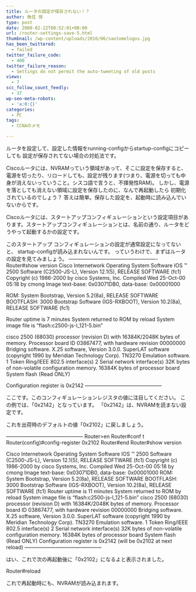 ```yaml
---
title: ルータの設定が保存されない！？
author: 魚住 惇
type: post
date: 2008-02-22T00:52:01+00:00
url: /router-settings-save-5.html
thumbnail: /wp-content/uploads/2016/06/saotomelogos.jpg
has_been_twittered:
  - failed
twitter_failure_code:
  - 400
twitter_failure_reason:
  - Settings do not permit the auto-tweeting of old posts
views:
  - 7
scc_follow_count_feedly:
  - 37
wp-seo-meta-robots:
  - 'a:0:{}'
categories:
  - PC
tags:
  - CCNAのメモ

---
```

ルータを設定して、設定した情報をrunning-configからstartup-configにコピーしても 設定が保存されてない場合の対処法です。

<!--more-->

Ciscoルータには、NVRAMっていう領域があって、そこに設定を保存すると、 電源を切ったり、リロードしても、設定が残ります(つまり、電源を切っても中身が消えないっていうこと。シスコ語で言うと、不揮発性RAM)。 しかし、電源を落としても消えない領域に設定を保存したのに、なんで再起動したら 初期化されているのでしょう？ 答えは簡単。保存した設定を、起動時に読み込んでいないからです。

Ciscoルータには、スタートアップコンフィギュレーションという設定項目があります。スタートアップコンフィギュレーションとは、名前の通り、ルータをどうやって起動するかの設定です。

このスタートアップ コンフィギュレーションの設定が通常設定になってないと、 startup-configが読み込まれないんです。 っていうわけで、まずはルータの設定を見てみましょう。 &#8212;&#8212;&#8212;&#8212;&#8212;&#8212;&#8212;&#8212;&#8212;&#8212;&#8212;&#8212;&#8212;&#8212;&#8212;&#8212;&#8212;- Router#show version Cisco Internetwork Operating System Software IOS &#8482; 2500 Software (C2500-JS-L), Version 12.1(5), RELEASE SOFTWARE (fc1) Copyright (c) 1986-2000 by cisco Systems, Inc. Compiled Wed 25-Oct-00 05:18 by cmong Image text-base: 0x03071DB0, data-base: 0x00001000

ROM: System Bootstrap, Version 5.2(8a), RELEASE SOFTWARE BOOTFLASH: 3000 Bootstrap Software (IGS-RXBOOT), Version 10.2(8a), RELEASE SOFTWARE (fc1)

Router uptime is 7 minutes System returned to ROM by reload System image file is &#8220;flash:c2500-js-l_121-5.bin&#8221;

cisco 2500 (68030) processor (revision D) with 16384K/2048K bytes of memory. Processor board ID 03867477, with hardware revision 00000000 Bridging software. X.25 software, Version 3.0.0. SuperLAT software (copyright 1990 by Meridian Technology Corp). TN3270 Emulation software. 1 Token Ring/IEEE 802.5 interface(s) 2 Serial network interface(s) 32K bytes of non-volatile configuration memory. 16384K bytes of processor board System flash (Read ONLY)

Configuration register is 0x2142 &#8212;&#8212;&#8212;&#8212;&#8212;&#8212;&#8212;&#8212;&#8212;&#8212;&#8212;&#8212;&#8212;&#8212;&#8212;

ここです。このコンフィギュレーションレジスタの値に注目してください。 この例では、「0x2142」となっています。 「0x2142」は、NVRAMを読まない設定です。

これを出荷時のデフォルトの値「0x2102」に戻しましょう。

&#8212;&#8212;&#8212;&#8212;&#8212;&#8212;&#8212;&#8212;&#8212;&#8212;&#8212;&#8212;&#8212;&#8212;&#8212; Router>en Router#conf t Router(config)#config-register 0x2102 Router#end Router#show version

Cisco Internetwork Operating System Software IOS &#8482; 2500 Software (C2500-JS-L), Version 12.1(5), RELEASE SOFTWARE (fc1) Copyright (c) 1986-2000 by cisco Systems, Inc. Compiled Wed 25-Oct-00 05:18 by cmong Image text-base: 0x03071DB0, data-base: 0x00001000 ROM: System Bootstrap, Version 5.2(8a), RELEASE SOFTWARE BOOTFLASH: 3000 Bootstrap Software (IGS-RXBOOT), Version 10.2(8a), RELEASE SOFTWARE (fc1) Router uptime is 11 minutes System returned to ROM by reload System image file is &#8220;flash:c2500-js-l_121-5.bin&#8221; cisco 2500 (68030) processor (revision D) with 16384K/2048K bytes of memory. Processor board ID 03867477, with hardware revision 00000000 Bridging software. X.25 software, Version 3.0.0. SuperLAT software (copyright 1990 by Meridian Technology Corp). TN3270 Emulation software. 1 Token Ring/IEEE 802.5 interface(s) 2 Serial network interface(s) 32K bytes of non-volatile configuration memory. 16384K bytes of processor board System flash (Read ONLY) Configuration register is 0x2142 (will be 0x2102 at next reload) &#8212;&#8212;&#8212;&#8212;&#8212;&#8212;&#8212;&#8212;&#8212;&#8212;&#8212;&#8212;&#8212;&#8212;&#8212;

はい、これで次の再起動後に「0x2102」になるよと表示されました。

Router#reload

これで再起動時にも、NVRAMが読み込まれます。